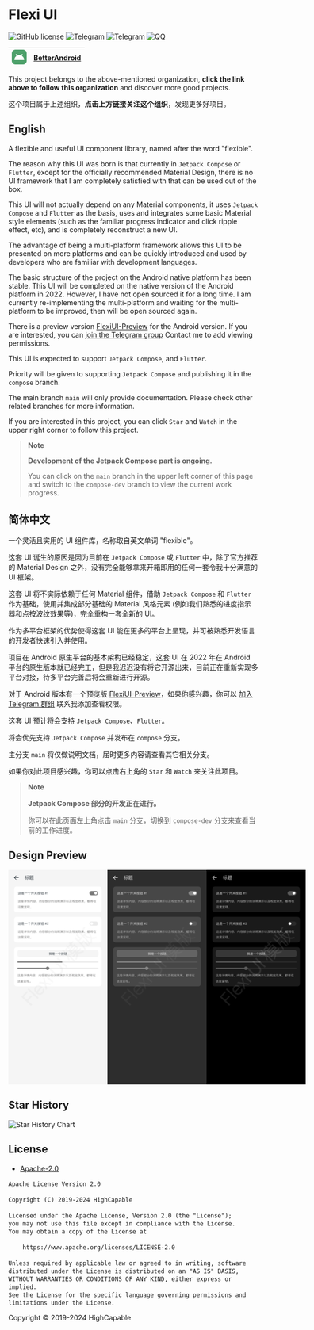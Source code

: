 # Flexi UI

[![GitHub license](https://img.shields.io/github/license/BetterAndroid/FlexiUI?color=blue)](https://github.com/BetterAndroid/FlexiUI/blob/main/LICENSE)
[![Telegram](https://img.shields.io/badge/discussion-Telegram-blue.svg?logo=telegram)](https://t.me/BetterAndroid)
[![Telegram](https://img.shields.io/badge/discussion%20dev-Telegram-blue.svg?logo=telegram)](https://t.me/HighCapable_Dev)
[![QQ](https://img.shields.io/badge/discussion%20dev-QQ-blue.svg?logo=tencent-qq&logoColor=red)](https://qm.qq.com/cgi-bin/qm/qr?k=Pnsc5RY6N2mBKFjOLPiYldbAbprAU3V7&jump_from=webapi&authKey=X5EsOVzLXt1dRunge8ryTxDRrh9/IiW1Pua75eDLh9RE3KXE+bwXIYF5cWri/9lf)

| <img src="https://github.com/BetterAndroid/.github/blob/main/img-src/logo.png?raw=true" width = "30" height = "30" alt="LOGO"/> | [BetterAndroid](https://github.com/BetterAndroid) |
| ------------------------------------------------------------------------------------------------------------------------------- | ------------------------------------------------- |

This project belongs to the above-mentioned organization, **click the link above to follow this organization** and discover more good projects.

这个项目属于上述组织，**点击上方链接关注这个组织**，发现更多好项目。

## English

A flexible and useful UI component library, named after the word "flexible".

The reason why this UI was born is that currently in `Jetpack Compose` or `Flutter`, except for the officially recommended Material Design, there is no UI framework that I am completely satisfied with that can be used out of the box.

This UI will not actually depend on any Material components, it uses `Jetpack Compose` and `Flutter` as the basis, uses and integrates some basic Material style elements (such as the familiar progress indicator and click ripple effect, etc), and is completely reconstruct a new UI.

The advantage of being a multi-platform framework allows this UI to be presented on more platforms and can be quickly introduced and used by developers who are familiar with development languages.

The basic structure of the project on the Android native platform has been stable. This UI will be completed on the native version of the Android platform in 2022. However, I have not open sourced it for a long time. I am currently re-implementing the multi-platform and waiting for the multi-platform to be improved, then will be open sourced again.

There is a preview version [FlexiUI-Preview](https://github.com/BetterAndroid/FlexiUI-Preview) for the Android version. If you are interested, you can [join the Telegram group](https://t.me/BetterAndroid) Contact me to add viewing permissions.

This UI is expected to support `Jetpack Compose`, and `Flutter`.

Priority will be given to supporting `Jetpack Compose` and publishing it in the `compose` branch.

The main branch `main` will only provide documentation. Please check other related branches for more information.

If you are interested in this project, you can click `Star` and `Watch` in the upper right corner to follow this project.

> **Note**
> 
> **Development of the Jetpack Compose part is ongoing.**
>
> You can click on the `main` branch in the upper left corner of this page and switch to the `compose-dev` branch to view the current work progress.

## 简体中文

一个灵活且实用的 UI 组件库，名称取自英文单词 "flexible"。

这套 UI 诞生的原因是因为目前在 `Jetpack Compose` 或 `Flutter` 中，除了官方推荐的 Material Design 之外，没有完全能够拿来开箱即用的任何一套令我十分满意的 UI 框架。

这套 UI 将不实际依赖于任何 Material 组件，借助 `Jetpack Compose` 和 `Flutter` 作为基础，使用并集成部分基础的 Material 风格元素 (例如我们熟悉的进度指示器和点按波纹效果等)，完全重构一套全新的 UI。

作为多平台框架的优势使得这套 UI 能在更多的平台上呈现，并可被熟悉开发语言的开发者快速引入并使用。

项目在 Android 原生平台的基本架构已经稳定，这套 UI 在 2022 年在 Android 平台的原生版本就已经完工，但是我迟迟没有将它开源出来，目前正在重新实现多平台对接，待多平台完善后将会重新进行开源。

对于 Android 版本有一个预览版 [FlexiUI-Preview](https://github.com/BetterAndroid/FlexiUI-Preview)，如果你感兴趣，你可以 [加入 Telegram 群组](https://t.me/BetterAndroid) 联系我添加查看权限。

这套 UI 预计将会支持 `Jetpack Compose`、`Flutter`。

将会优先支持 `Jetpack Compose` 并发布在 `compose` 分支。

主分支 `main` 将仅做说明文档，届时更多内容请查看其它相关分支。

如果你对此项目感兴趣，你可以点击右上角的 `Star` 和 `Watch` 来关注此项目。

> **Note**
> 
> **Jetpack Compose 部分的开发正在进行。**
>
> 你可以在此页面左上角点击 `main` 分支，切换到 `compose-dev` 分支来查看当前的工作进度。

## Design Preview

<div style="display: flex">
  <img src="https://github.com/BetterAndroid/FlexiUI/blob/main/img-src/UI-Day.png?raw=true" width = "200" alt="SCREENSHOT"/>
  <img src="https://github.com/BetterAndroid/FlexiUI/blob/main/img-src/UI-Night.png?raw=true" width = "200" alt="SCREENSHOT"/>
  <img src="https://github.com/BetterAndroid/FlexiUI/blob/main/img-src/UI-Dark.png?raw=true" width = "200" alt="SCREENSHOT"/>
</div>

## Star History

![Star History Chart](https://api.star-history.com/svg?repos=BetterAndroid/FlexiUI&type=Date)

## License

- [Apache-2.0](https://www.apache.org/licenses/LICENSE-2.0)

```
Apache License Version 2.0

Copyright (C) 2019-2024 HighCapable

Licensed under the Apache License, Version 2.0 (the "License");
you may not use this file except in compliance with the License.
You may obtain a copy of the License at

    https://www.apache.org/licenses/LICENSE-2.0

Unless required by applicable law or agreed to in writing, software
distributed under the License is distributed on an "AS IS" BASIS,
WITHOUT WARRANTIES OR CONDITIONS OF ANY KIND, either express or implied.
See the License for the specific language governing permissions and
limitations under the License.
```

Copyright © 2019-2024 HighCapable